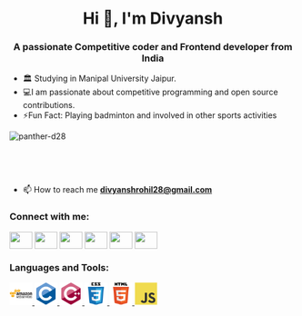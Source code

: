 <h1 align="center">Hi 👋, I'm Divyansh</h1>
<h3 align="center">A passionate Competitive coder and Frontend developer from India</h3>
<ul>
<li>🏛 Studying in Manipal University Jaipur.</li>
<li>💻I am passionate about competitive programming and  open source contributions.
<li>⚡Fun Fact: Playing badminton and involved in other sports activities </li>

</ul>

<p align="left"> <img src="https://komarev.com/ghpvc/?username=panther-d28&label=Profile%20views&color=0e75b6&style=flat" alt="panther-d28" /> </p>

<p align="left"> <a href="https://github.com/ryo-ma/github-profile-trophy"><img src="https://github-profile-trophy.vercel.app/?username=panther-d28" alt="" /></a> </p>

<p align="left"> <a href="https://twitter.com/" target="blank"><img src="https://img.shields.io/twitter/follow/?logo=twitter&style=for-the-badge" alt="" /></a> </p>

- 📫 How to reach me **divyanshrohil28@gmail.com**

<h3 align="left">Connect with me:</h3>
<p align="left">
<a href="https://www.linkedin.com/in/divyansh-b8b3561ba/" target="blank"><img align="center" src="https://cdn.jsdelivr.net/npm/simple-icons@v3/icons/linkedin.svg"  height="30" width="40" /></a>
<a href="https://instagram.com/alpha_photon_" target="blank"><img align="center" src="https://cdn.jsdelivr.net/npm/simple-icons@v3/icons/instagram.svg"  height="30" width="40" /></a>
<a href="https://www.codechef.com/users/panther_d28" target="blank"><img align="center" src="https://cdn.jsdelivr.net/npm/simple-icons@3.1.0/icons/codechef.svg" alt="" height="30" width="40" /></a>
<a href="https://codeforces.com/profile/panther_d28" target="blank"><img align="center" src="https://cdn.jsdelivr.net/npm/simple-icons@3.0.1/icons/codeforces.svg" alt="" height="30" width="40" /></a>
<a href="https://twitter.com/Divyans51204002" target="blank"><img align="center" src="https://cdn.jsdelivr.net/npm/simple-icons@3.0.1/icons/twitter.svg" alt="" height="30" width="40" /></a>
  <a href="https://www.hackerrank.com/panther_d28" target="blank"><img align="center" src="https://cdn.jsdelivr.net/npm/simple-icons@3.0.1/icons/hackerrank.svg" alt="" height="30" width="40" /></a>
</p>

<h3 align="left">Languages and Tools:</h3>
<p align="left"> <a href="https://aws.amazon.com" target="_blank"> <img src="https://raw.githubusercontent.com/devicons/devicon/master/icons/amazonwebservices/amazonwebservices-original-wordmark.svg" alt="aws" width="40" height="40"/> </a> <a href="https://www.cprogramming.com/" target="_blank"> <img src="https://raw.githubusercontent.com/devicons/devicon/master/icons/c/c-original.svg" alt="c" width="40" height="40"/> </a> <a href="https://www.w3schools.com/cpp/" target="_blank"> <img src="https://raw.githubusercontent.com/devicons/devicon/master/icons/cplusplus/cplusplus-original.svg" alt="cplusplus" width="40" height="40"/> </a> <a href="https://www.w3schools.com/css/" target="_blank"> <img src="https://raw.githubusercontent.com/devicons/devicon/master/icons/css3/css3-original-wordmark.svg" alt="css3" width="40" height="40"/> </a> <a href="https://www.w3.org/html/" target="_blank"> <img src="https://raw.githubusercontent.com/devicons/devicon/master/icons/html5/html5-original-wordmark.svg" alt="html5" width="40" height="40"/> </a> <a href="https://developer.mozilla.org/en-US/docs/Web/JavaScript" target="_blank"> <img src="https://raw.githubusercontent.com/devicons/devicon/master/icons/javascript/javascript-original.svg" alt="javascript" width="40" height="40"/> </a> </p>


